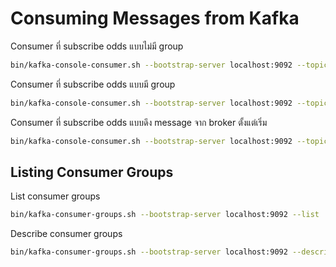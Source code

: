 # Consuming Messages from Kafka

Consumer ที่ subscribe odds แบบไม่มี group

```bash
bin/kafka-console-consumer.sh --bootstrap-server localhost:9092 --topic odds
```

Consumer ที่ subscribe odds แบบมี group

```bash
bin/kafka-console-consumer.sh --bootstrap-server localhost:9092 --topic odds --group dc
```

Consumer ที่ subscribe odds แบบดึง message จาก broker ตั้งแต่เริ่ม

```bash
bin/kafka-console-consumer.sh --bootstrap-server localhost:9092 --topic odds --group mygroup --from-beginning
```

## Listing Consumer Groups

List consumer groups

```bash
bin/kafka-consumer-groups.sh --bootstrap-server localhost:9092 --list
```

Describe consumer groups

```bash
bin/kafka-consumer-groups.sh --bootstrap-server localhost:9092 --describe --all-groups
```
